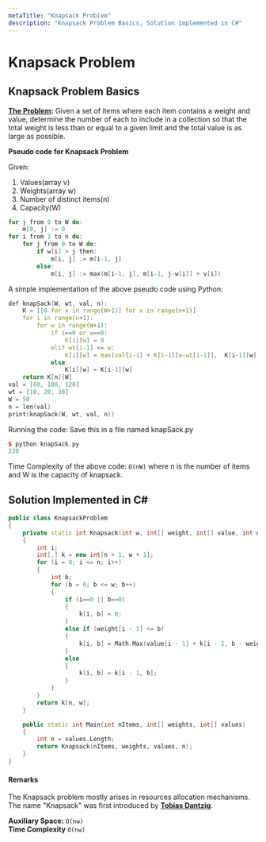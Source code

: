 ```yaml
---
metaTitle: "Knapsack Problem"
description: "Knapsack Problem Basics, Solution Implemented in C#"
---
```


# Knapsack Problem



## Knapsack Problem Basics


**[The Problem](https://en.wikipedia.org/wiki/Knapsack_problem):** Given a set of items where each item contains a weight and value, determine the number of each  to include in a collection so that the total weight is less than or equal to a given limit and the total value is as large as possible.

**Pseudo code for Knapsack Problem**<br>

Given:

1. Values(array v)
1. Weights(array w)
1. Number of distinct items(n)
1. Capacity(W)

```cpp
for j from 0 to W do:
    m[0, j] := 0
for i from 1 to n do:
    for j from 0 to W do:
        if w[i] > j then:
            m[i, j] := m[i-1, j]
        else:
            m[i, j] := max(m[i-1, j], m[i-1, j-w[i]] + v[i])

```

A simple implementation of the above pseudo code using Python:

```cpp
def knapSack(W, wt, val, n):
    K = [[0 for x in range(W+1)] for x in range(n+1)]
    for i in range(n+1):
        for w in range(W+1):
            if i==0 or w==0:
                K[i][w] = 0
            elif wt[i-1] <= w:
                K[i][w] = max(val[i-1] + K[i-1][w-wt[i-1]],  K[i-1][w])
            else:
                K[i][w] = K[i-1][w]
    return K[n][W]
val = [60, 100, 120]
wt = [10, 20, 30]
W = 50
n = len(val)
print(knapSack(W, wt, val, n))

```

Running the code: Save this in a file named knapSack.py

```cpp
$ python knapSack.py
220

```

Time Complexity of the above code: `O(nW)` where n is the number of items and W is the capacity of knapsack.



## Solution Implemented in C#


```cpp
public class KnapsackProblem
{
    private static int Knapsack(int w, int[] weight, int[] value, int n)
    {
        int i;
        int[,] k = new int[n + 1, w + 1];
        for (i = 0; i <= n; i++)
        {
            int b;
            for (b = 0; b <= w; b++)
            {
                if (i==0 || b==0)
                {
                    k[i, b] = 0;
                }
                else if (weight[i - 1] <= b)
                {
                    k[i, b] = Math.Max(value[i - 1] + k[i - 1, b - weight[i - 1]], k[i - 1, b]);
                }
                else
                {
                    k[i, b] = k[i - 1, b];
                }
            }
        }
        return k[n, w];
    }

    public static int Main(int nItems, int[] weights, int[] values)
    {
        int n = values.Length;
        return Knapsack(nItems, weights, values, n);
    }
}

```



#### Remarks


The Knapsack problem mostly arises in resources allocation mechanisms. The name "Knapsack" was first introduced by [**Tobias Dantzig**](https://en.wikipedia.org/wiki/Tobias_Dantzig).

**Auxiliary Space:** `O(nw)`<br>
**Time Complexity** `O(nw)`

